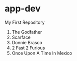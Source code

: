 # app-dev
My First Repository
1. The Godfather
2. Scarface
3. Donnie Brasco
4. 2 Fast 2 Furious
5. Once Upon A Time In Mexico
